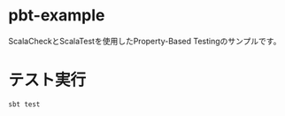 # pbt-example
ScalaCheckとScalaTestを使用したProperty-Based Testingのサンプルです。

# テスト実行
```shell
sbt test
```
